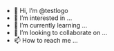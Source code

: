 - 👋 Hi, I’m @testlogo
- 👀 I’m interested in ...
- 🌱 I’m currently learning ...
- 💞️ I’m looking to collaborate on ...
- 📫 How to reach me ...

<!---
testlogo/testlogo is a ✨ special ✨ repository because its `README.md` (this file) appears on your GitHub profile.
You can click the Preview link to take a look at your changes.
--->
